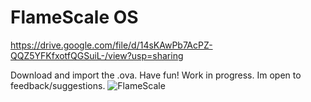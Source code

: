 # FlameScale OS

https://drive.google.com/file/d/14sKAwPb7AcPZ-QQZ5YFKfxotfQGSuiL-/view?usp=sharing

Download and import the .ova. Have fun! Work in progress. Im open to feedback/suggestions.
![FlameScale](https://github.com/user-attachments/assets/0a5f4c9b-9437-4b41-b986-fb59a2555258)
